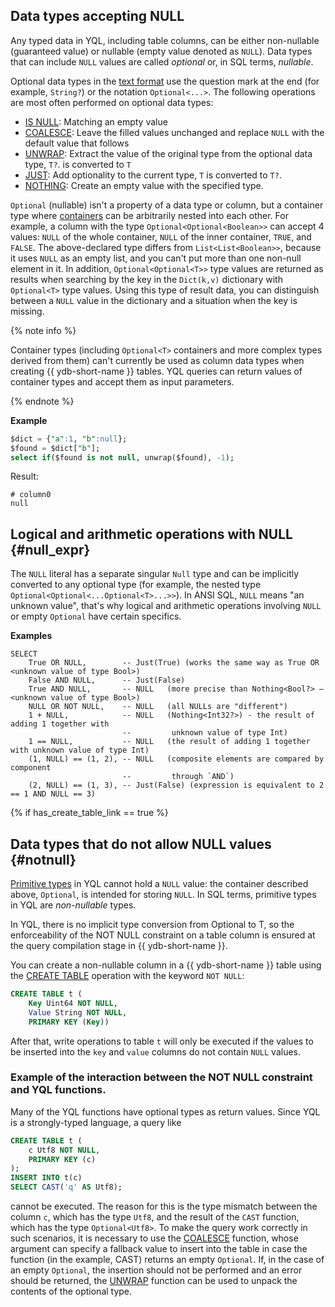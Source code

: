 ## Data types accepting NULL

Any typed data in YQL, including table columns, can be either non-nullable (guaranteed value) or nullable (empty value denoted as `NULL`). Data types that can include `NULL` values are called _optional_ or, in SQL terms, _nullable_.

Optional data types in the [text format](../type_string.md) use the question mark at the end (for example, `String?`) or the notation `Optional<...>`.
The following operations are most often performed on optional data types:

* [IS NULL](../../syntax/expressions.md#is-null): Matching an empty value
* [COALESCE](../../builtins/basic.md#coalesce): Leave the filled values unchanged and replace `NULL` with the default value that follows
* [UNWRAP](../../builtins/basic.md#optional-ops): Extract the value of the original type from the optional data type, `T?`. is converted to `T`
* [JUST](../../builtins/basic#optional-ops): Add optionality to the current type, `T` is converted to `T?`.
* [NOTHING](../../builtins/basic.md#optional-ops): Create an empty value with the specified type.

`Optional` (nullable) isn't a property of a data type or column, but a container type where [containers](../containers.md) can be arbitrarily nested into each other. For example, a column with the type `Optional<Optional<Boolean>>` can accept 4 values: `NULL` of the whole container, `NULL` of the inner container, `TRUE`, and `FALSE`. The above-declared type differs from `List<List<Boolean>>`, because it uses `NULL` as an empty list, and you can't put more than one non-null element in it. In addition, `Optional<Optional<T>>` type values are returned as results when searching by the key in the `Dict(k,v)` dictionary with `Optional<T>` type values. Using this type of result data, you can distinguish between a `NULL` value in the dictionary and a situation when the key is missing.

{% note info %}

Container types (including `Optional<T>` containers and more complex types derived from them) can't currently be used as column data types when creating {{ ydb-short-name }} tables.
YQL queries can return values of container types and accept them as input parameters.

{% endnote %}

**Example**

```sql
$dict = {"a":1, "b":null};
$found = $dict["b"];
select if($found is not null, unwrap($found), -1);
```

Result:

```text
# column0
null
```

## Logical and arithmetic operations with NULL {#null_expr}

The `NULL` literal has a separate singular `Null` type and can be implicitly converted to any optional type (for example, the nested type `Optional<Optional<...Optional<T>...>>`). In ANSI SQL, `NULL` means "an unknown value", that's why logical and arithmetic operations involving `NULL` or empty `Optional` have certain specifics.

**Examples**
```
SELECT
    True OR NULL,        -- Just(True) (works the same way as True OR <unknown value of type Bool>)
    False AND NULL,      -- Just(False)
    True AND NULL,       -- NULL   (more precise than Nothing<Bool?> – <unknown value of type Bool>)
    NULL OR NOT NULL,    -- NULL   (all NULLs are "different")
    1 + NULL,            -- NULL   (Nothing<Int32?>) - the result of adding 1 together with
                         --         unknown value of type Int)
    1 == NULL,           -- NULL   (the result of adding 1 together with unknown value of type Int)
    (1, NULL) == (1, 2), -- NULL   (composite elements are compared by component
                         --         through `AND`)
    (2, NULL) == (1, 3), -- Just(False) (expression is equivalent to 2 == 1 AND NULL == 3)

```
{% if has_create_table_link == true %}

## Data types that do not allow NULL values {#notnull}

[Primitive types](../primitive.md) in YQL cannot hold a `NULL` value: the container described above, `Optional`, is intended for storing `NULL`. In SQL terms, primitive types in YQL are _non-nullable_ types.

In YQL, there is no implicit type conversion from Optional<T> to T, so the enforceability of the NOT NULL constraint on a table column is ensured at the query compilation stage in {{ ydb-short-name }}.

You can create a non-nullable column in a {{ ydb-short-name }} table using the [CREATE TABLE](../../../reference/syntax/create_table/index.md) operation with the keyword `NOT NULL`:
```sql
CREATE TABLE t (
    Key Uint64 NOT NULL,
    Value String NOT NULL,
    PRIMARY KEY (Key))
```

After that, write operations to table `t` will only be executed if the values to be inserted into the `key` and `value` columns do not contain `NULL` values.

### Example of the interaction between the NOT NULL constraint and YQL functions.

Many of the YQL functions have optional types as return values. Since YQL is a strongly-typed language, a query like
```sql
CREATE TABLE t (
    c Utf8 NOT NULL,
    PRIMARY KEY (c)
);
INSERT INTO t(c)
SELECT CAST('q' AS Utf8);
```
cannot be executed. The reason for this is the type mismatch between the column `c`, which has the type `Utf8`, and the result of the `CAST` function, which has the type `Optional<Utf8>`. To make the query work correctly in such scenarios, it is necessary to use the [COALESCE](../../builtins/basic.md#coalesce) function, whose argument can specify a fallback value to insert into the table in case the function (in the example, CAST) returns an empty `Optional`. If, in the case of an empty `Optional`, the insertion should not be performed and an error should be returned, the [UNWRAP](../../builtins/basic.md#optional-ops) function can be used to unpack the contents of the optional type.

